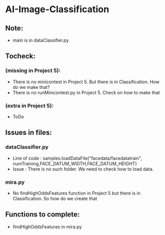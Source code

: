# AI-Image-Classification

## Note:
 - main is in dataClassifier.py

## Tocheck:
### (missing in Project 5):
 - There is no minicontest in Project 5. But there is in Classification. How do we make that?
 - There is no runMinicontest.py in Project 5. Check on how to make that

### (extra in Project 5):
 - ToDo
 

## Issues in files:

### dataClassifier.py
 - Line of code : samples.loadDataFile("facedata/facedatatrain", numTraining,FACE_DATUM_WIDTH,FACE_DATUM_HEIGHT)
 - Issue : There is no such folder. We need to check how to load data.

### mira.py
 - No findHighOddsFeatures function in Project 5 but there is in Classification. So how do we create that


## Functions to complete:
 - findHighOddsFeatures in mira.py
